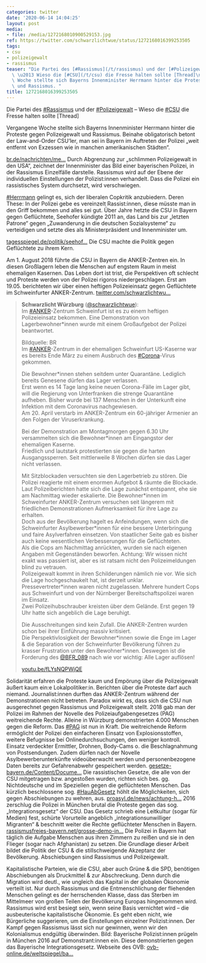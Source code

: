 ```yaml
---
categories: twitter
date: '2020-06-14 14:04:25'
layout: post
media:
- file: /media/1272168010900529153.jpg
ref: https://twitter.com/schwarzlichtwue/status/1272168016399253505
tags:
- csu
- polizeigewalt
- rassismus
teaser: "Die Partei des [#Rassismus](/t/rassismus) und der [#Polizeigewalt](/t/polizeigewalt)\
  \ \u2013 Wieso die [#CSU](/t/csu) die Fresse halten sollte [Thread]\n\n\n\nVergangene\
  \ Woche stellte sich Bayerns Innenminister Herrmann hinter die Proteste gegen Polizeigewalt\
  \ und Rassismus. "
title: 1272168016399253505
---
```

Die Partei des [#Rassismus](/t/rassismus) und der [#Polizeigewalt](/t/polizeigewalt) – Wieso die [#CSU](/t/csu) die Fresse halten sollte [Thread]



Vergangene Woche stellte sich Bayerns Innenminister Herrmann hinter die Proteste gegen Polizeigewalt und Rassismus. 
Beinahe obligatorisch betont der Law-and-Order CSU‘ler, man sei in Bayern im Auftreten der Polizei „weit entfernt von Exzessen wie in manchen amerikanischen Städten“.

[br.de/nachrichten/me…](https://www.br.de/nachrichten/meldung/innenminister-herrmann-befuerwortet-demonstrationen-gegen-polizeigewalt,3002d66c5)
Durch Abgrenzung zur „schlimmen Polizeigewalt in den USA“, zeichnet der Innenminister das Bild einer bayerischen Polizei, in der Rassismus Einzelfälle darstelle. Rassismus wird auf der Ebene der individuellen Einstellungen der Polizist:innen verhandelt.
Dass die Polizei ein rassistisches System durchsetzt, wird verschwiegen.



[#Herrmann](/t/herrmann) gelingt es, sich der liberalen Copkritik anzubiedern. Deren These: In der Polizei gebe es vereinzelt Rassist:innen, diese müsste man in den Griff bekommen und alles sei gut.
Über Jahre hetzte die CSU in Bayern gegen Geflüchtete, Seehofer kündigte 2011 an, das Land bis zur „letzten Patrone“ gegen „Zuwanderung in die deutschen Sozialsysteme“ zu verteidigen und setzte dies als Ministerpräsident und Innenminister um.

[tagesspiegel.de/politik/seehof…](https://www.tagesspiegel.de/politik/seehofer-und-die-letzte-patrone/3937680.html)
Die CSU machte die Politik gegen Geflüchtete zu ihrem Kern.



Am 1. August 2018 führte die CSU in Bayern die ANKER-Zentren ein. In diesen Großlagern leben die Menschen auf engstem Raum in meist ehemaligen Kasernen.
Das Leben dort ist trist, die Perspektiven oft schlecht und Proteste werden von der Polizei rigoros niedergeschlagen. Erst am 19.05. berichteten wir über einen heftigen Polizeieinsatz gegen Geflüchtete im Schweinfurter ANKER-Zentrum. [twitter.com/schwarzlichtwu…](https://twitter.com/schwarzlichtwue/status/1262987031057256448)
> <b>Schwarzlicht Würzburg</b> ([@schwarzlichtwue](https://twitter.com/schwarzlichtwue)):  
>Im [#ANKER](/t/anker)-Zentrum Schweinfurt ist es zu einem heftigen Polizeieinsatz bekommen. Eine Demonstration von Lagerbewohner\*innen wurde mit einem Großaufgebot der Polizei beantwortet.  
>  
>  
>  
>Bildquelle: BR   
>Im [#ANKER](/t/anker)-Zentrum in der ehemaligen Schweinfurt US-Kaserne war es bereits Ende März zu einem Ausbruch des [#Corona](/t/corona)-Virus gekommen.  
>  
>  
>  
>Die Bewohner\*innen stehen seitdem unter Quarantäne. Lediglich bereits Genesene dürfen das Lager verlassen.  
>Erst wenn es 14 Tage lang keine neuen Corona-Fälle im Lager gibt, will die Regierung von Unterfranken die strenge Quarantäne aufheben. Bisher wurde bei 137 Menschen in der Unterkunft eine Infektion mit dem Coronavirus nachgewiesen.  
>Am 20. April verstarb im ANKER-Zentrum ein 60-jähriger Armenier an den Folgen der Viruserkrankung.  
>  
>  
>  
>Bei der Demonstration am Montagmorgen gegen 6.30 Uhr versammelten sich die Bewohner\*innen am Eingangstor der ehemaligen Kaserne.  
>Friedlich und lautstark protestierten sie gegen die harten Ausgangssperren. Seit mittlerweile 8 Wochen dürfen sie das Lager nicht verlassen.  
>  
>  
>  
>Mit Sitzblockaden versuchten sie den Lagerbetrieb zu stören. Die Polizei reagierte mit einem enormen Aufgebot &amp; räumte die Blockade.  
>Laut Polizeiberichten hatte sich die Lage zunächst entspannt, ehe sie am Nachmittag wieder eskalierte. Die Bewohner\*innen im Schweinfurter ANKER-Zentrum versuchen seit längerem mit friedlichen Demonstrationen Aufmerksamkeit für ihre Lage zu erhalten.  
>Doch aus der Bevölkerung hagelt es Anfeindungen, wenn sich die Schweinfurter Asylbewerber\*innen für eine bessere Unterbringung und faire Asylverfahren einsetzen. Von staatlicher Seite gab es bisher auch keine wesentlichen Verbesserungen für die Geflüchteten.  
>Als die Cops am Nachmittag anrückten, wurden sie nach eigenen Angaben mit Gegenständen beworfen. Achtung: Wir wissen nicht exakt was passiert ist, aber es ist ratsam nicht den Polizeimeldungen blind zu vetrauen.  
>Polizeigewalt kommt in ihren Schilderungen nämlich nie vor. Wie sich die Lage hochgeschaukelt hat, ist derzeit unklar. Pressevertreter\*innen waren nicht zugelassen. Mehrere hundert Cops aus Schweinfurt und von der Nürnberger Bereitschaftspolizei waren im Einsatz.  
>Zwei Polizeihubschrauber kreisten über dem Gelände. Erst gegen 19 Uhr hatte sich angeblich die Lage beruhigt.  
>  
>  
>  
>Die Ausschreitungen sind kein Zufall. Die ANKER-Zentren wurden schon bei ihrer Einführung massiv kritisiert.  
>Die Perspektivlosigkeit der Bewohner\*innen sowie die Enge im Lager &amp; die Separation von der Schweinfurter Bevölkerung führen zu krasser Frustration unter den Bewohner\*innen. Deswegen ist die Forderung des [@BFR_089](https://twitter.com/BFR_089) nach wie vor wichtig: Alle Lager auflösen!  
>  
>[youtu.be/fLYsNQPWjQE](https://youtu.be/fLYsNQPWjQE)  


Solidarität erfahren die Proteste kaum und Empörung über die Polizeigewalt äußert kaum ein:e Lokalpolitiker:in. Berichten über die Proteste darf auch niemand. Journalist:innen durften das ANKER-Zentrum während der Demonstrationen nicht betreten.
Paradox wirkt es, dass sich die CSU nun ausgerechnet gegen Rassismus und Polizeigewalt stellt. 2018 gab man der Polizei im Rahmen der Novelle des Polizeiaufgabengesetzes (PAG) weitreichende Rechte. Alleine in Würzburg demonstrierten 4.000 Menschen gegen die Reform.
Das [#PAG](/t/pag) ist nun in Kraft. Die weitreichende Reform ermöglicht der Polizei den einfacheren Einsatz von Explosionsstoffen, weitere Befugnisse bei Onlinedurchsuchungen, den weniger kontroll. Einsatz verdeckter Ermittler, Drohnen, Body-Cams o. die Beschlagnahmung von Postsendungen.
Zudem dürfen nach der Novelle Asylbewerberunterkünfte videoüberwacht werden und personenbezogene Daten bereits zur Gefahrenabwehr gespeichert werden. [gesetze-bayern.de/Content/Docume…](https://www.gesetze-bayern.de/Content/Document/BayPAG)
Die rassistischen Gesetze, die alle von der CSU mitgetragen bzw. angestoßen wurden, richten sich bes. gg. Nichtdeutsche und im Speziellen gegen die geflüchteten Menschen.
Das kürzlich beschlossene sog. [#HauAbGesetz](/t/hauabgesetz) höhlt die Möglichkeiten, sich gegen Abschiebungen zu wehren, aus. [proasyl.de/news/achtung-h…](https://www.proasyl.de/news/achtung-hau-ab-gesetz-ab-morgen-in-kraft-neuregelungen-des-migrationspaktes-im-ueberblick/)
2016 zerschlug die Polizei in München brutal die Proteste gegen das sog. „Integrationsgesetz“ der CSU.
Das Gesetz schrieb eine Leitkultur (sogar für Medien) fest, schürte Vorurteile angeblich „integrationsunwilliger Migranten“ &amp; beschnitt weiter die Rechte geflüchteter Menschen in Bayern. [rassismusfreies-bayern.net/grosse-demo-in…](https://www.rassismusfreies-bayern.net/grosse-demo-in-muenchen-gegen-das-ausgrenzungsgesetz/)
Die Polizei in Bayern hat täglich die Aufgabe Menschen aus ihren Zimmern zu reißen und sie in den Flieger (sogar nach Afghanistan) zu setzen. Die Grundlage dieser Arbeit bildet die Politik der CSU &amp; die stillschweigende Akzeptanz der Bevölkerung.
Abschiebungen sind Rassismus und Polizeigewalt. 



Kapitalistische Parteien, wie die CSU, aber auch Grüne &amp; die SPD, benötigen Abschiebungen als Druckmittel &amp; zur Abschreckung. Denn durch die Migration wird deutl., wie ungleich das Kapital in der globalen Ökonomie verteilt ist.
Nur durch Rassismus und die Entmenschlichung der fliehenden Menschen gelingt es der herrschenden Klasse, dass das Sterben im Mittelmeer von großen Teilen der Bevölkerung Europas hingenommen wird.
Rassismus wird erst besiegt sein, wenn seine Basis vernichtet wird – die ausbeuterische kapitalistische Ökonomie. Es geht eben nicht, wie Bürgerliche suggerieren, um die Einstellungen einzelner Polizist:innen.
Der Kampf gegen Rassismus lässt sich nur gewinnen, wenn wir den Kolonialismus endgültig überwinden.
Bild: Bayerische Polizist:innen prügeln in München 2016 auf Demonstrant:innen ein. Diese demonstrierten gegen das Bayerische Integrationsgesetz. Webseite des OVB: [ovb-online.de/weltspiegel/ba…](https://www.ovb-online.de/weltspiegel/bayern/eskalation-integrations-demo-6874247.html)